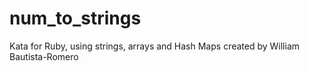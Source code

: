 # num_to_strings
Kata for Ruby, using strings, arrays and Hash Maps created by William Bautista-Romero
